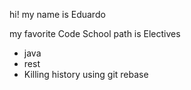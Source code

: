 hi! my name is Eduardo

my favorite Code School path is Electives

* java
* rest
* Killing history using git rebase

